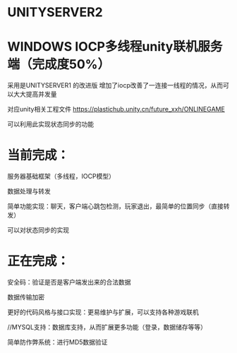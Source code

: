 # UNITYSERVER2
WINDOWS IOCP多线程unity联机服务端（完成度50%）
===========================================================================

采用是UNITYSERVER1 的改进版  增加了iocp改善了一连接一线程的情况，从而可以大大提高并发量

对应unity相关工程文件 https://plastichub.unity.cn/future_xxh/ONLINEGAME


可以利用此实现状态同步的功能



当前完成：
================

服务器基础框架（多线程，IOCP模型）

数据处理与转发

简单功能实现：聊天，客户端心跳包检测，玩家退出，最简单的位置同步（直接转发）

可以对状态同步的实现

正在完成：
=================




 
安全码：验证是否是客户端发出来的合法数据

数据传输加密

更好的代码风格与接口实现：更易维护与扩展，可以支持各种游戏联机

//MYSQL支持：数据库支持，从而扩展更多功能（登录，数据储存等等）

简单防作弊系统：进行MD5数据验证
